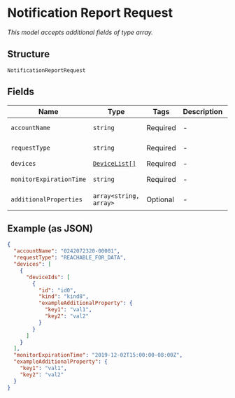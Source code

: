 
# Notification Report Request

*This model accepts additional fields of type array.*

## Structure

`NotificationReportRequest`

## Fields

| Name | Type | Tags | Description | Getter | Setter |
|  --- | --- | --- | --- | --- | --- |
| `accountName` | `string` | Required | - | getAccountName(): string | setAccountName(string accountName): void |
| `requestType` | `string` | Required | - | getRequestType(): string | setRequestType(string requestType): void |
| `devices` | [`DeviceList[]`](../../doc/models/device-list.md) | Required | - | getDevices(): array | setDevices(array devices): void |
| `monitorExpirationTime` | `string` | Required | - | getMonitorExpirationTime(): string | setMonitorExpirationTime(string monitorExpirationTime): void |
| `additionalProperties` | `array<string, array>` | Optional | - | findAdditionalProperty(string key): array | additionalProperty(string key, array value): void |

## Example (as JSON)

```json
{
  "accountName": "0242072320-00001",
  "requestType": "REACHABLE_FOR_DATA",
  "devices": [
    {
      "deviceIds": [
        {
          "id": "id0",
          "kind": "kind8",
          "exampleAdditionalProperty": {
            "key1": "val1",
            "key2": "val2"
          }
        }
      ]
    }
  ],
  "monitorExpirationTime": "2019-12-02T15:00:00-08:00Z",
  "exampleAdditionalProperty": {
    "key1": "val1",
    "key2": "val2"
  }
}
```

